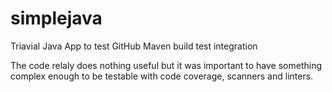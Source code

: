 # simplejava

Triavial Java App to test GitHub Maven build test integration

The code relaly does nothing useful but it was important to have something complex enough to be testable with code coverage, scanners and linters.
